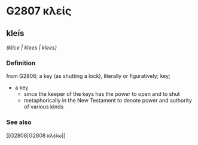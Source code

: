 # G2807 κλείς

## kleís

_(klice | klees | klees)_

### Definition

from G2808; a key (as shutting a lock), literally or figuratively; key; 

- a key
  - since the keeper of the keys has the power to open and to shut
  - metaphorically in the New Testament to denote power and authority of various kinds

### See also

[[G2808|G2808 κλείω]]
